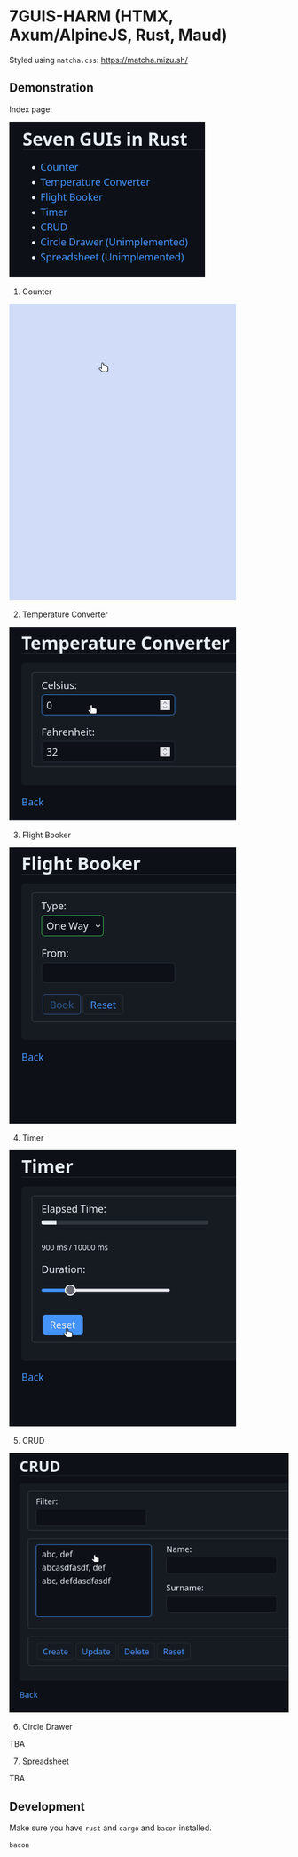 # 7GUIS-HARM (HTMX, Axum/AlpineJS, Rust, Maud)

Styled using `matcha.css`: https://matcha.mizu.sh/

## Demonstration

Index page:

![](imgs/index.png)

1. Counter

![](imgs/01-counter.gif)

2. Temperature Converter

![](imgs/02-temperature-converter.gif)

3. Flight Booker

![](imgs/03-flight-booker.gif)

4. Timer

![](imgs/04-timer.gif)

5. CRUD

![](imgs/05-crud.gif)

6. Circle Drawer

TBA

7. Spreadsheet

TBA

## Development

Make sure you have `rust` and `cargo` and `bacon` installed.

```shell
bacon
```